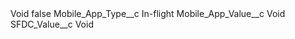<?xml version="1.0" encoding="UTF-8"?>
<CustomMetadata xmlns="http://soap.sforce.com/2006/04/metadata" xmlns:xsi="http://www.w3.org/2001/XMLSchema-instance" xmlns:xsd="http://www.w3.org/2001/XMLSchema">
    <label>Void</label>
    <protected>false</protected>
    <values>
        <field>Mobile_App_Type__c</field>
        <value xsi:type="xsd:string">In-flight</value>
    </values>
    <values>
        <field>Mobile_App_Value__c</field>
        <value xsi:type="xsd:string">Void</value>
    </values>
    <values>
        <field>SFDC_Value__c</field>
        <value xsi:type="xsd:string">Void</value>
    </values>
</CustomMetadata>
